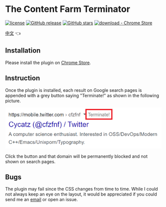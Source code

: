 # The Content Farm Terminator

[![license](https://img.shields.io/badge/license-MIT-blue)](#license) [![GitHub release](https://img.shields.io/github/release/wdzeng/The-Content-Farm-Terminator)](https://gitHub.com/wdzeng/The-Content-Farm-Terminator/releases/) [![GitHub stars](https://img.shields.io/github/stars/wdzeng/The-Content-Farm-Terminator)](#stars) [![download - Chrome Store](https://img.shields.io/badge/download-Chrome_Store-2ea44f)](https://chrome.google.com/webstore/detail/the-content-farm-terminat/chhekpgdckchblnfdelceaigmlfbakgn)

[中文](README.md) 👈

## Installation

Please install the plugin on [Chrome Store](https://chrome.google.com/webstore/detail/the-content-farm-terminat/chhekpgdckchblnfdelceaigmlfbakgn).

## Instruction

Once the plugin is installed, each result on Google search pages is appended with a grey button saying "Terminate!" as shown in the following picture.

![demo](res/demo_en.png)

Click the button and that domain will be permanently blocked and not shown on search pages.

## Bugs

The plugin may fail since the CSS changes from time to time. While I could not always keep an eye on the layout, it would be appreciated if you could send me an [email](mailto:me@hyperbola.me) or open an issue.

